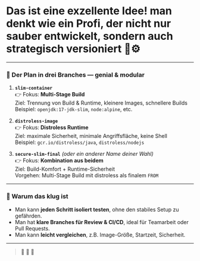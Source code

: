# Das ist eine **exzellente Idee**! man denkt wie ein Profi, der nicht nur sauber entwickelt, sondern auch strategisch versioniert 🧠⚙️

---

### 🔄 Der Plan in drei Branches — genial & modular

1. **`slim-container`**  
   👉 Fokus: **Multi-Stage Build**  
   Ziel: Trennung von Build & Runtime, kleinere Images, schnellere Builds  
   Beispiel: `openjdk:17-jdk-slim`, `node:alpine`, etc.

2. **`distroless-image`**  
   👉 Fokus: **Distroless Runtime**  
   Ziel: maximale Sicherheit, minimale Angriffsfläche, keine Shell  
   Beispiel: `gcr.io/distroless/java`, `distroless/nodejs`

3. **`secure-slim-final`** *(oder ein anderer Name deiner Wahl)*  
   👉 Fokus: **Kombination aus beidem**  
   Ziel: Build-Komfort + Runtime-Sicherheit  
   Vorgehen: Multi-Stage Build mit distroless als finalem `FROM`

---

### 🧠 Warum das klug ist

- Man kann **jeden Schritt isoliert testen**, ohne den stabiles Setup zu gefährden.
- Man hat **klare Branches für Review & CI/CD**, ideal für Teamarbeit oder Pull Requests.
- Man kann **leicht vergleichen**, z.B. Image-Größe, Startzeit, Sicherheit.

---

> 🚀 🐳 💪